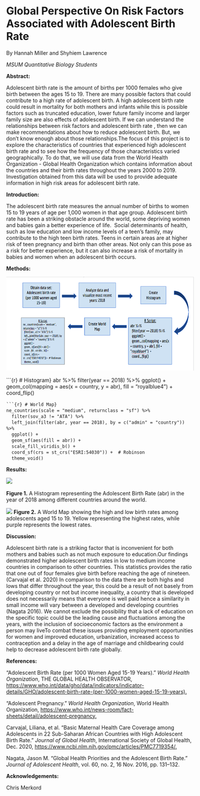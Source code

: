 
# **Global Perspective On Risk Factors Associated with Adolescent Birth Rate**

By Hannah Miller and Shyhiem Lawrence

*MSUM Quantitative Biology Students*

**Abstract:**

Adolescent birth rate is the amount of births per 1000 females who give
birth between the ages 15 to 19. There are many possible factors that
could contribute to a high rate of adolescent birth. A high adolescent
birth rate could result in mortality for both mothers and infants while
this is possible factors such as truncated education, lower future
family income and larger family size are also effects of adolescent
birth. If we can understand the relationships between risk factors and
adolescent birth rate , then we can make recommendations about how to
reduce adolescent birth. But, we don’t know enough about those
relationships.The focus of this project is to explore the
characteristics of countries that experienced high adolescent birth rate
and to see how the frequency of those characteristics varied
geographically. To do that, we will use data from the World Health
Organization - Global Health Organization which contains information
about the countries and their birth rates throughout the years 2000 to
2019. Investigation obtained from this data will be used to provide
adequate information in high risk areas for adolescent birth rate.

**Introduction:**

The adolescent birth rate measures the annual number of births to women
15 to 19 years of age per 1,000 women in that age group. Adolescent
birth rate has been a striking obstacle around the world, some depriving
women and babies gain a better experience of life.  Social determinants
of health, such as low education and low income levels of a teen’s
family, may contribute to the high teen birth rates. Teens in certain
areas are at higher risk of teen pregnancy and birth than other areas.
Not only can this pose as a risk for better experience, but it can also
increase a risk of mortality in babies and women when an adolescent
birth occurs.

**Methods:**

![](Screenshot%20(1).png)

\`\`\`{r} # Histogram} abr %>% filter(year == 2018) %>% ggplot() +
geom_col(mapping = aes(x = country, y = abr), fill = “royalblue4”) +
coord_flip()


    ```{r} # World Map}
    ne_countries(scale = "medium", returnclass = "sf") %>%
      filter(sov_a3 != "ATA") %>% 
      left_join(filter(abr, year == 2018), by = c("admin" = "country")) %>% 
      ggplot() +
      geom_sf(aes(fill = abr)) +
      scale_fill_viridis_b() +
      coord_sf(crs = st_crs("ESRI:54030")) +  # Robinson
      theme_void()

**Results:**

<img src="https://lh6.googleusercontent.com/GymQhJKCdND8JCJxrevu961VtzgyMs-QdgQjkX7LqEtUYxeBXKMpZun_opPcOhoZeX9BGpU7WO_SDf8-G_T7wX5So7wJtyieh_YVMJOWM331jZhUF4BVsZ3psaXrlFMQoRqLFyeaNLnV" width="516"/>

**Figure 1.** A Histogram representing the Adolescent Birth Rate (abr)
in the year of 2018 among different countries around the world.

![](https://lh6.googleusercontent.com/7zW4jkyjxWCmIAhlCqD2XM1VYvjSnm0FjZum4T_79ZTOckM3RcPdHsKdYWEf-QJkB-v8QhNUAF3fPK3A_9_el6bpQx8qeAKEwuLxnk7gU-95ceh1vHiKHW2hRdgFy8Tol1fP2Mfijx3Q)
**Figure 2.** A World Map showing the high and low birth rates among
adolescents aged 15 to 19. Yellow representing the highest rates, while
purple represents the lowest rates.

**Discussion:**

Adolescent birth rate is a striking factor that is inconvenient for both
mothers and babies such as not much exposure to education.Our findings
demonstrated higher adolescent birth rates in low to medium income
countries in comparison to other countries. This statistics provides the
ratio that one out of four females give birth before reaching the age of
nineteen.  (Carvajal et al. 2020) In comparison to the data there are
both highs and lows that differ throughout the year, this could be a
result of not basely from developing country or not but income
inequality, a country that is developed does not necessarily means that
everyone is well paid hence a similarity in small income will vary
between a developed and developing countries (Nagata 2016). We cannot
exclude the possibility that a lack of education on the specific topic
could be the leading cause and fluctuations among the years, with the
inclusion of socioeconomic factors as the environment a person may
liveTo combat these issues providing employment opportunities for women
and improved education, urbanization, increased access to contraception
and a delay in the age of marriage and childbearing could help to
decrease adolescent birth rate globally.   

**References:**

“Adolescent Birth Rate (per 1000 Women Aged 15-19 Years).” *World Health
Organization*, THE GLOBAL HEALTH OBSERVATOR,
<https://www.who.int/data/gho/data/indicators/indicator-details/GHO/adolescent-birth-rate-(per-1000-women-aged-15-19-years).>

“Adolescent Pregnancy.” *World Health Organization*, World Health
Organization,
<https://www.who.int/news-room/fact-sheets/detail/adolescent-pregnancy.>

Carvajal, Liliana, et al. “Basic Maternal Health Care Coverage among
Adolescents in 22 Sub-Saharan African Countries with High Adolescent
Birth Rate.” *Journal of Global Health*, International Society of Global
Health, Dec. 2020,
<https://www.ncbi.nlm.nih.gov/pmc/articles/PMC7719354/.>

Nagata, Jason M. “Global Health Priorities and the Adolescent Birth
Rate.” *Journal of Adolescent Health*, vol. 60, no. 2, 16 Nov. 2016,
pp. 131–132.

**Acknowledgements:**

Chris Merkord

## 
